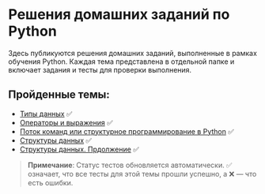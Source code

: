 # Решения домашних заданий по Python

Здесь публикуются решения домашних заданий, выполненные в рамках обучения Python. Каждая тема представлена в отдельной папке и включает задания и тесты для проверки выполнения.

## Пройденные темы:

- [Типы данных](1_prac) ✅
- [Операторы и выражения](2_prac) ✅
- [Поток команд или структурное программирование в Python](3_prac) ✅
- [Структуры данных](4_prac) ✅
- [Структуры данных. Прдолжение](5_prac) ✅

> **Примечание**: Статус тестов обновляется автоматически. ✅ означает, что все тесты для этой темы прошли успешно, а ❌ — что есть ошибки.
